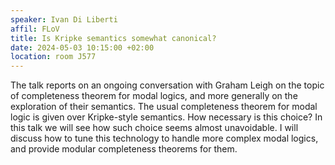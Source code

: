 ```yaml
---
speaker: Ivan Di Liberti
affil: FLoV
title: Is Kripke semantics somewhat canonical?
date: 2024-05-03 10:15:00 +02:00
location: room J577
---
```


The talk reports on an ongoing conversation with Graham Leigh on the topic of completeness theorem for modal logics, and more generally on the exploration of their semantics.
The usual completeness theorem for modal logic is given over Kripke-style semantics.
How necessary is this choice? In this talk we will see how such choice seems almost unavoidable.
I will discuss how to tune this technology to handle more complex modal logics, and provide modular completeness theorems for them.